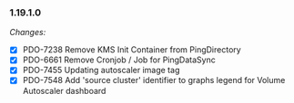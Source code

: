 ### 1.19.1.0

_Changes:_

- [X] PDO-7238 Remove KMS Init Container from PingDirectory
- [X] PDO-6661 Remove Cronjob / Job for PingDataSync
- [X] PDO-7455 Updating autoscaler image tag
- [X] PDO-7548 Add 'source cluster' identifier to graphs legend for Volume Autoscaler dashboard